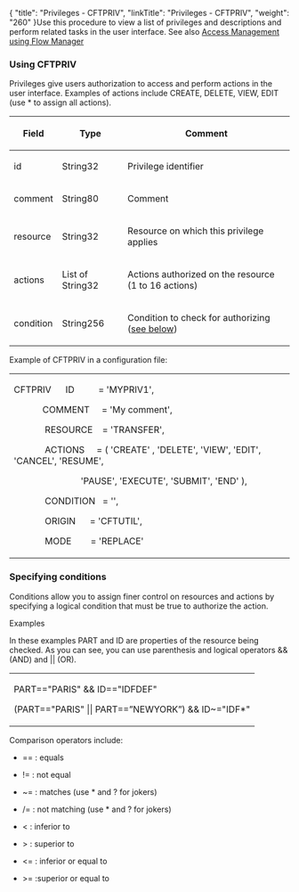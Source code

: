 {
    "title": "Privileges - CFTPRIV",
    "linkTitle": "Privileges - CFTPRIV",
    "weight": "260"
}Use this procedure to view a list of privileges and descriptions and perform related tasks in the user interface. See also [Access Management using Flow Manager](../../../../internal_a_m_start_here/fm_access_management)

### Using CFTPRIV

Privileges give users authorization to access and perform actions in the user interface. Examples of actions include CREATE, DELETE, VIEW, EDIT (use \* to assign all actions).

<table data-cellspacing="0">
<thead>
<tr class="header">
<th><p>Field</p></th>
<th><p>Type</p></th>
<th><p>Comment</p></th>
</tr>
</thead>
<tbody>
<tr class="odd">
<td><p>id</p></td>
<td><p>String32</p></td>
<td><p>Privilege identifier</p></td>
</tr>
<tr class="even">
<td><p>comment</p></td>
<td><p>String80</p></td>
<td><p>Comment</p></td>
</tr>
<tr class="odd">
<td><p>resource</p></td>
<td><p>String32</p></td>
<td><p>Resource on which this privilege applies</p></td>
</tr>
<tr class="even">
<td><p>actions</p></td>
<td><p>List of String32</p></td>
<td><p>Actions authorized on the resource (1 to 16 actions)</p></td>
</tr>
<tr class="odd">
<td><p>condition</p></td>
<td><p>String256</p></td>
<td><p>Condition to check for authorizing (<a href="#specifyi">see below</a>)</p></td>
</tr>
</tbody>
</table>

Example of CFTPRIV in a configuration file:

<table data-cellspacing="0">
<tbody>
<tr class="odd">
<td><p>CFTPRIV      ID          = 'MYPRIV1',</p>
<p>            COMMENT     = 'My comment',</p>
<p>             RESOURCE    = 'TRANSFER',</p>
<p>             ACTIONS     = ( 'CREATE' , 'DELETE', 'VIEW', 'EDIT', 'CANCEL', 'RESUME',</p>
<p>                            'PAUSE', 'EXECUTE', 'SUBMIT', 'END' ),</p>
<p>             CONDITION   = '',</p>
<p>             ORIGIN      = 'CFTUTIL',</p>
<p>             MODE        = 'REPLACE'</p></td>
</tr>
</tbody>
</table>

### <span id="Specifyi"></span>Specifying conditions

Conditions allow you to assign finer control on resources and actions by specifying a logical condition that must be true to authorize the action.

Examples

In these examples PART and ID are properties of the resource being checked. As you can see, you can use parenthesis and logical operators && (AND) and || (OR).

<table data-cellspacing="0">
<tbody>
<tr class="odd">
<td><p>PART=="PARIS" &amp;&amp; ID=="IDFDEF"</p>
<p>(PART=="PARIS" || PART==”NEWYORK”) &amp;&amp; ID~="IDF*"</p></td>
</tr>
</tbody>
</table>

Comparison operators include:

-   == : equals
-   != : not equal
-   ~= : matches (use \* and ? for jokers)
-   /= : not matching (use \* and ? for jokers)
-   &lt; : inferior to
-   &gt; : superior to
-   &lt;= : inferior or equal to
-   &gt;= :superior or equal to
